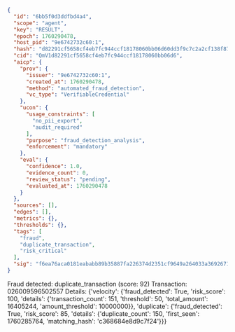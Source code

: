 ```json
{
  "id": "6bb5f0d3ddfbd4a4",
  "scope": "agent",
  "key": "RESULT",
  "epoch": 1760290478,
  "host_pid": "9e6742732c60:1",
  "hash": "d82291cf5658cf4eb7fc944ccf18178060bb06d60dd3f9c7c2a2cf138f873778",
  "cid": "QmV1d82291cf5658cf4eb7fc944ccf18178060bb06d6",
  "aicp": {
    "prov": {
      "issuer": "9e6742732c60:1",
      "created_at": 1760290478,
      "method": "automated_fraud_detection",
      "vc_type": "VerifiableCredential"
    },
    "ucon": {
      "usage_constraints": [
        "no_pii_export",
        "audit_required"
      ],
      "purpose": "fraud_detection_analysis",
      "enforcement": "mandatory"
    },
    "eval": {
      "confidence": 1.0,
      "evidence_count": 0,
      "review_status": "pending",
      "evaluated_at": 1760290478
    }
  },
  "sources": [],
  "edges": [],
  "metrics": {},
  "thresholds": {},
  "tags": [
    "fraud",
    "duplicate_transaction",
    "risk_critical"
  ],
  "sig": "f6ea76aca0181eababb89b35887fa226374d2351cf9649a264033a369267158e"
}
```

Fraud detected: duplicate_transaction (score: 92)
Transaction: 026009596502557
Details: {'velocity': {'fraud_detected': True, 'risk_score': 100, 'details': {'transaction_count': 151, 'threshold': 50, 'total_amount': 16405244, 'amount_threshold': 10000000}}, 'duplicate': {'fraud_detected': True, 'risk_score': 85, 'details': {'duplicate_count': 150, 'first_seen': 1760285764, 'matching_hash': 'c368684e8d9c7f24'}}}